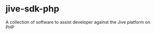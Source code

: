 jive-sdk-php
============

A collection of software to assist developer against the Jive platform on PHP

